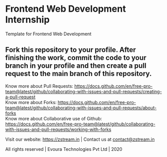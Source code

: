 # Frontend Web Development Internship
Template for Frontend Web Development

## Fork this repository to your profile. After finishing the work, commit the code to your branch in your profile and then create a pull request to the main branch of this repository.

Know more about Pull Requests: https://docs.github.com/en/free-pro-team@latest/github/collaborating-with-issues-and-pull-requests/creating-a-pull-request  
Know more about Forks: https://docs.github.com/en/free-pro-team@latest/github/collaborating-with-issues-and-pull-requests/about-forks  
Know more about Collaborative use of Github: https://docs.github.com/en/free-pro-team@latest/github/collaborating-with-issues-and-pull-requests/working-with-forks  

Visit our website: https://zstream.in | Contact us at contact@zstream.in

All rights reserved | Evoura Technologies Pvt Ltd | 2020
